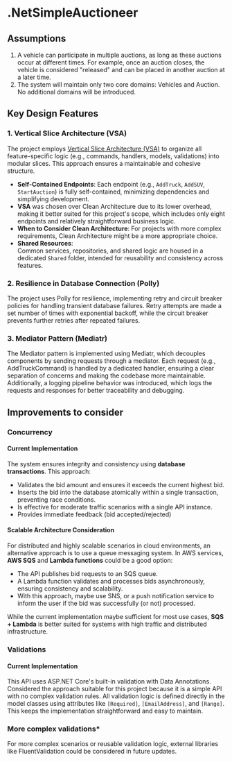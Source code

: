 # .NetSimpleAuctioneer

## Assumptions
1. A vehicle can participate in multiple auctions, as long as these auctions occur at different times. For example, once an auction closes, the vehicle is considered "released" and can be placed in another auction at a later time.
2. The system will maintain only two core domains: Vehicles and Auction. No additional domains will be introduced.

## Key Design Features

### 1. Vertical Slice Architecture (VSA)
The project employs [Vertical Slice Architecture (VSA)](https://www.milanjovanovic.tech/blog/vertical-slice-architecture) to organize all feature-specific logic (e.g., commands, handlers, models, validations) into modular slices. This approach ensures a maintainable and cohesive structure.

- **Self-Contained Endpoints**: Each endpoint (e.g., `AddTruck`, `AddSUV`, `StartAuction`) is fully self-contained, minimizing dependencies and simplifying development.
- **VSA** was chosen over Clean Architecture due to its lower overhead, making it better suited for this project's scope, which includes only eight endpoints and relatively straightforward business logic.
- **When to Consider Clean Architecture**: For projects with more complex requirements, Clean Architecture might be a more appropriate choice.
- **Shared Resources**:  
Common services, repositories, and shared logic are housed in a dedicated `Shared` folder, intended for reusability and consistency across features.

### 2. Resilience in Database Connection (Polly)
The project uses Polly for resilience, implementing retry and circuit breaker policies for handling transient database failures. Retry attempts are made a set number of times with exponential backoff, while the circuit breaker prevents further retries after repeated failures.

### 3. Mediator Pattern (Mediatr)
The Mediator pattern is implemented using Mediatr, which decouples components by sending requests through a mediator. Each request (e.g., AddTruckCommand) is handled by a dedicated handler, ensuring a clear separation of concerns and making the codebase more maintainable.
Additionally, a logging pipeline behavior was introduced, which logs the requests and responses for better traceability and debugging.


## Improvements to consider
### Concurrency
#### **Current Implementation**
The system ensures integrity and consistency using **database transactions**. This approach:
- Validates the bid amount and ensures it exceeds the current highest bid.
- Inserts the bid into the database atomically within a single transaction, preventing race conditions.
- Is effective for moderate traffic scenarios with a single API instance.
- Provides immediate feedback (bid accepted/rejected)

#### **Scalable Architecture Consideration**
For distributed and highly scalable scenarios in cloud environments, an alternative approach is to use a queue messaging system. In AWS services, **AWS SQS** and **Lambda functions** could be a good option:
- The API publishes bid requests to an SQS queue.
- A Lambda function validates and processes bids asynchronously, ensuring consistency and scalability.
- With this approach, maybe use SNS, or a push notification service to inform the user if the bid was successfully (or not) processed. 


While the current implementation maybe sufficient for most use cases, **SQS + Lambda** is better suited for systems with high traffic and distributed infrastructure.

### Validations
#### **Current Implementation**
This API uses ASP.NET Core's built-in validation with Data Annotations. Considered the approach suitable for this project because it is a simple API with no complex validation rules. 
All validation logic is defined directly in the model classes using attributes like `[Required]`, `[EmailAddress]`, and `[Range]`. This keeps the implementation straightforward and easy to maintain.

### **More complex validations***
For more complex scenarios or reusable validation logic, external libraries like FluentValidation could be considered in future updates.



